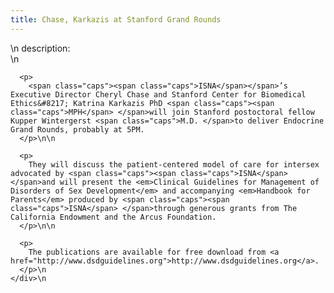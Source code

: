 ```yaml
---
title: Chase, Karkazis at Stanford Grand Rounds
---
```


<div class="flexinode-body flexinode-2">
  <div class="flexinode-textarea-1">
    <div class="form-item">
      \n <label>description:</label><br /> \n 
      
      <p>
        <span class="caps"><span class="caps">ISNA</span></span>’s Executive Director Cheryl Chase and Stanford Center for Biomedical Ethics&#8217; Katrina Karkazis PhD <span class="caps"><span class="caps">MPH</span> </span>will join Stanford postoctoral fellow Kupper Wintergerst <span class="caps">M.D. </span>to deliver Endocrine Grand Rounds, probably at 5PM.
      </p>\n\n
      
      <p>
        They will discuss the patient-centered model of care for intersex advocated by <span class="caps"><span class="caps">ISNA</span> </span>and will present the <em>Clinical Guidelines for Management of Disorders of Sex Development</em> and accompanying <em>Handbook for Parents</em> produced by <span class="caps"><span class="caps">ISNA</span> </span>through generous grants from The California Endowment and the Arcus Foundation.
      </p>\n\n
      
      <p>
        The publications are available for free download from <a href="http://www.dsdguidelines.org">http://www.dsdguidelines.org</a>.
      </p>\n
    </div>\n
  </div>
</div>